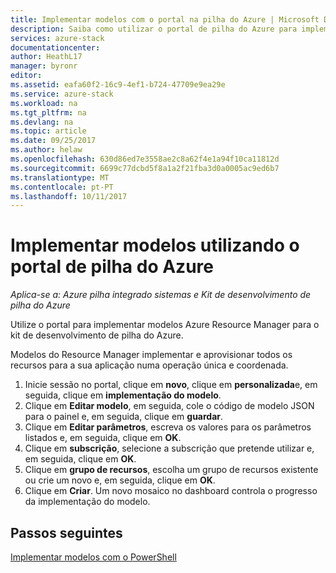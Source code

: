 ```yaml
---
title: Implementar modelos com o portal na pilha do Azure | Microsoft Docs
description: Saiba como utilizar o portal de pilha do Azure para implementar modelos.
services: azure-stack
documentationcenter: 
author: HeathL17
manager: byronr
editor: 
ms.assetid: eafa60f2-16c9-4ef1-b724-47709e9ea29e
ms.service: azure-stack
ms.workload: na
ms.tgt_pltfrm: na
ms.devlang: na
ms.topic: article
ms.date: 09/25/2017
ms.author: helaw
ms.openlocfilehash: 630d86ed7e3558ae2c8a62f4e1a94f10ca11812d
ms.sourcegitcommit: 6699c77dcbd5f8a1a2f21fba3d0a0005ac9ed6b7
ms.translationtype: MT
ms.contentlocale: pt-PT
ms.lasthandoff: 10/11/2017
---
```

# <a name="deploy-templates-using-the-azure-stack-portal"></a>Implementar modelos utilizando o portal de pilha do Azure

*Aplica-se a: Azure pilha integrado sistemas e Kit de desenvolvimento de pilha do Azure*

Utilize o portal para implementar modelos Azure Resource Manager para o kit de desenvolvimento de pilha do Azure.

Modelos do Resource Manager implementar e aprovisionar todos os recursos para a sua aplicação numa operação única e coordenada.

1. Inicie sessão no portal, clique em **novo**, clique em **personalizada**e, em seguida, clique em **implementação do modelo**.
2. Clique em **Editar modelo**, em seguida, cole o código de modelo JSON para o painel e, em seguida, clique em **guardar**.
3. Clique em **Editar parâmetros**, escreva os valores para os parâmetros listados e, em seguida, clique em **OK**.
4. Clique em **subscrição**, selecione a subscrição que pretende utilizar e, em seguida, clique em **OK**.
5. Clique em **grupo de recursos**, escolha um grupo de recursos existente ou crie um novo e, em seguida, clique em **OK**.
6. Clique em **Criar**. Um novo mosaico no dashboard controla o progresso da implementação do modelo.

## <a name="next-steps"></a>Passos seguintes
[Implementar modelos com o PowerShell](azure-stack-deploy-template-powershell.md)

